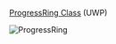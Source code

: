 [ProgressRing Class](https://docs.microsoft.com/en-us/uwp/api/windows.ui.xaml.controls.progressring) (UWP)

![ProgressRing](https://github.com/Kinnara/ModernWpf/blob/master/docs/images/Progress.png)